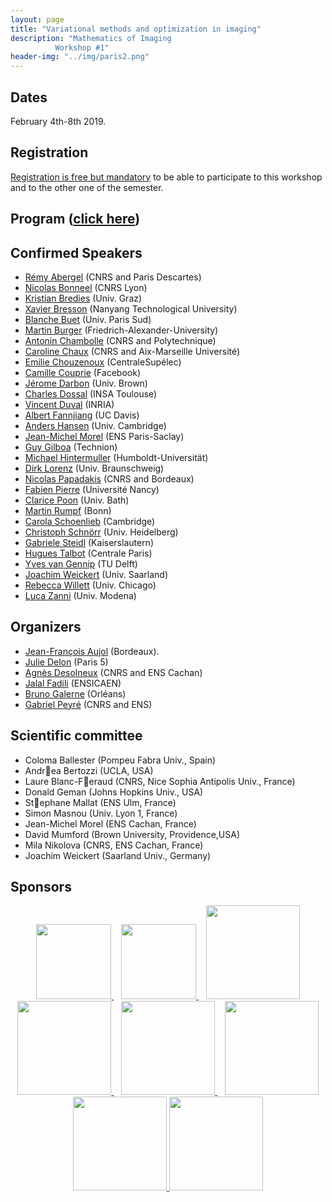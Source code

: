 ```yaml
---
layout: page
title: "Variational methods and optimization in imaging"
description: "Mathematics of Imaging
          Workshop #1"
header-img: "../img/paris2.png"
---
```


Dates
-------------

February 4th-8th  2019.


Registration
-------------

[Registration is free but mandatory](http://www.ihp.fr/en/CEB/T1-2019) to be able to participate to this workshop and to the other one of the semester.

Program ([click here](https://imaging-in-paris.github.io/semester2019/workshop1prog/))
-------------

Confirmed Speakers
-------------

- [Rémy Abergel](http://helios.mi.parisdescartes.fr/~rabergel/index.html) (CNRS and Paris Descartes)
- [Nicolas Bonneel](https://perso.liris.cnrs.fr/nicolas.bonneel/) (CNRS Lyon)
- [Kristian Bredies](https://imsc.uni-graz.at/bredies/) (Univ. Graz)
- [Xavier Bresson](http://www.ntu.edu.sg/home/xbresson/) (Nanyang Technological University)
- [Blanche Buet](https://www.math.u-psud.fr/~buet/) (Univ. Paris Sud)
- [Martin Burger](https://www.uni-muenster.de/AMM/num/Arbeitsgruppen/ag_burger/organization/burger//) (Friedrich-Alexander-University)
- [Antonin Chambolle](http://www.cmap.polytechnique.fr/~antonin/) (CNRS and Polytechnique)
- [Caroline Chaux](https://www.i2m.univ-amu.fr/~caroline.chaux/) (CNRS and Aix-Marseille Université)
- [Emilie Chouzenoux](http://www-syscom.univ-mlv.fr/~chouzeno/) (CentraleSupélec)
- [Camille Couprie](https://research.fb.com/people/couprie-camille/) (Facebook)
- [Jérome Darbon](https://www.brown.edu/academics/applied-mathematics/jerome-darbon) (Univ. Brown)
- [Charles Dossal](https://www.math.u-bordeaux.fr/~cdossal/) (INSA Toulouse)
- [Vincent Duval](https://who.rocq.inria.fr/Vincent.Duval/) (INRIA)
- [Albert Fannjiang](https://www.math.ucdavis.edu/~fannjiang/) (UC Davis)
- [Anders Hansen](http://www.damtp.cam.ac.uk/research/afha/anders/) (Univ. Cambridge)
- [Jean-Michel Morel](https://sites.google.com/site/jeanmichelmorelcmlaenscachan/) (ENS Paris-Saclay)
- [Guy Gilboa](http://guygilboa.eew.technion.ac.il/) (Technion)
- [Michael Hintermuller](https://www.math.hu-berlin.de/~hp_hint/) (Humboldt-Universität)
- [Dirk Lorenz](https://www.tu-braunschweig.de/iaa/personal/lorenz) (Univ. Braunschweig)
- [Nicolas Papadakis](https://www.math.u-bordeaux.fr/~npapadak/) (CNRS and Bordeaux)
- [Fabien Pierre](http://www.fabienpierre.fr/bienvenue.html) (Université Nancy)
- [Clarice Poon](http://www.damtp.cam.ac.uk/user/cmhsp2/) (Univ. Bath)
- [Martin Rumpf](http://www.hcm.uni-bonn.de/de/people/profile/martin-rumpf/) (Bonn)
- [Carola Schoenlieb](http://www.damtp.cam.ac.uk/user/cbs31/Home.html) (Cambridge)
- [Christoph Schnörr](https://ipa.iwr.uni-heidelberg.de/cschnoerr/) (Univ. Heidelberg)
- [Gabriele Steidl](http://www.mathematik.uni-kl.de/imagepro/members/steidl/) (Kaiserslautern)
- [Hugues Talbot](http://hugues.zahlt.info/bienvenue.html) (Centrale Paris)
- [Yves van Gennip](https://www.nottingham.ac.uk/mathematics/people/y.vangennip) (TU Delft)
- [Joachim  Weickert](https://www.mia.uni-saarland.de/weickert/index.shtml) (Univ. Saarland)
- [Rebecca Willett](https://voices.uchicago.edu/willett/) (Univ. Chicago)
- [Luca Zanni](http://cdm.unimo.it/home/matematica/zanni.luca/) (Univ. Modena)



Organizers
-----

- [Jean-François Aujol](https://www.math.u-bordeaux.fr/~jaujol/) (Bordeaux).
- [Julie Delon](https://delon.wp.mines-telecom.fr/) (Paris 5)
- [Agnès Desolneux](http://desolneux.perso.math.cnrs.fr/) (CNRS and ENS Cachan)
- [Jalal Fadili](https://fadili.users.greyc.fr/) (ENSICAEN)
- [Bruno Galerne](https://www.idpoisson.fr/galerne/) (Orléans)
- [Gabriel Peyré](http://www.gpeyre.com) (CNRS and ENS)


Scientific committee
------

- Coloma Ballester (Pompeu Fabra Univ., Spain)
- Andrea Bertozzi (UCLA, USA)
- Laure Blanc-Feraud (CNRS, Nice Sophia Antipolis Univ., France)
- Donald Geman (Johns Hopkins Univ., USA)
- Stephane Mallat (ENS Ulm, France)
- Simon Masnou (Univ. Lyon 1, France)
- Jean-Michel Morel (ENS Cachan, France)
- David Mumford (Brown University, Providence,USA)
- Mila Nikolova (CNRS, ENS Cachan, France)
- Joachim Weickert (Saarland Univ., Germany)


Sponsors
-----

<p align="center">

<a href="http://www.ihp.fr">
<img width="120" src="../../img/logo-ihp.jpg"/>
</a>&nbsp;&nbsp;

<a href="http://www.cnrs.fr/">
<img width="120" src="../../img/logo-cnrs.png"/>
</a>&nbsp;&nbsp;

<a href="http://www.u-psud.fr/fr/index.html">
<img width="150" src="../../img/logo-paris-sud.png"/>
</a>

<br/>

<a href="https://www.sciencesmaths-paris.fr/">
<img width="150" src="../../img/logo-fsmp.png"/>
</a>&nbsp;&nbsp;

<a href="http://www.upmc.fr/">
<img width="150" src="../../img/logo-upmc.png"/>
</a>&nbsp;&nbsp;

<a href="https://www.cimpa.info/">
<img width="150" src="../../img/logo-cimpa.png"/>
</a>

<br/>

<a href="http://gdr-mia.math.cnrs.fr/">
<img width="150" src="../../img/logo-mia.png"/>
</a>

<a href="http://www.gpeyre.com/noria/">
<img width="150" src="../../img/logo-erc.jpg"/>
</a>


</p>
